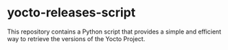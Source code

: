# yocto-releases-script
This repository contains a Python script that provides a simple and efficient way to retrieve the versions of the Yocto Project.
